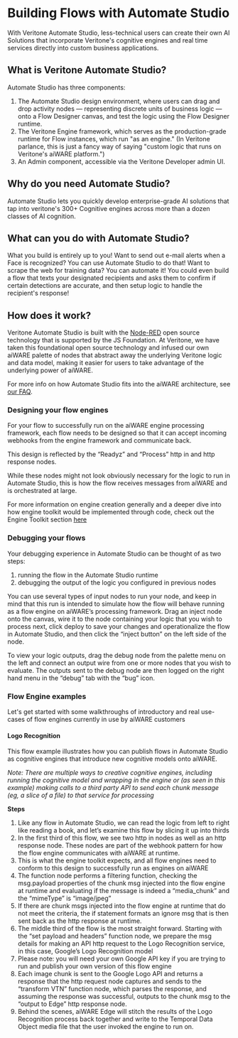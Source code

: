 # Building Flows with Automate Studio

With Veritone Automate Studio, less-technical users can create their own AI Solutions that incorporate Veritone's cognitive engines and real time services directly into custom business applications.

## What is Veritone Automate Studio?

Automate Studio has three components:

1. The Automate Studio design environment, where users can drag and drop activity nodes &mdash; representing discrete units of business logic &mdash; onto a Flow Designer canvas, and test the logic using the Flow Designer runtime.
2. The Veritone Engine framework, which serves as the production-grade runtime for Flow instances, which run "as an engine." (In Veritone parlance, this is just a fancy way of saying "custom logic that runs on Veritone's aiWARE platform.")
3. An Admin component, accessible via the Veritone Developer admin UI.

## Why do you need Automate Studio?

Automate Studio lets you quickly develop enterprise-grade AI solutions that tap into veritone's 300+ Cognitive engines across more than a dozen classes of AI cognition.

## What can you do with Automate Studio?

What you build is entirely up to you! Want to send out e-mail alerts when a Face is recognized? You can use Automate Studio to do that! Want to scrape the web for training data? You can automate it! You could even build a flow that texts your designated recipients and asks them to confirm if certain detections are accurate, and then setup logic to handle the recipient's response!

## How does it work?

Veritone Automate Studio is built with the [Node-RED](https://nodered.org/) open source technology that is supported by the JS Foundation. At Veritone, we have taken this foundational open source technology and infused our own aiWARE palette of nodes that abstract away the underlying Veritone logic and data model, making it easier for users to take advantage of the underlying power of aiWARE.

For more info on how Automate Studio fits into the aiWARE architecture, see [our FAQ](developer/flow/faq).

### Designing your flow engines

For your flow to successfully run on the aiWARE engine processing framework, each flow needs to be designed so that it can accept incoming webhooks from the engine framework and communicate back.

This design is reflected by the “Readyz” and “Process” http in and http response nodes.

While these nodes might not look obviously necessary for the logic to run in Automate Studio, this is how the flow receives messages from aiWARE and is orchestrated at large.

For more information on engine creation generally and a deeper dive into how engine toolkit would be implemented through code, check out the Engine Toolkit section [here](developer/engines/toolkit)

### Debugging your flows

Your debugging experience in Automate Studio can be thought of as two steps:

1. running the flow in the Automate Studio runtime
2. debugging the output of the logic you configured in previous nodes

You can use several types of input nodes to run your node, and keep in mind that this run is intended to simulate how the flow will behave running as a flow engine on aiWARE’s processing framework. Drag an inject node onto the canvas, wire it to the node containing your logic that you wish to process next, click deploy to save your changes and operationalize the flow in Automate Studio, and then click the “inject button” on the left side of the node.

To view your logic outputs, drag the debug node from the palette menu on the left and connect an output wire from one or more nodes that you wish to evaluate. The outputs sent to the debug node are then logged on the right hand menu in the “debug” tab with the “bug” icon.

### Flow Engine examples

Let's get started with some walkthroughs of introductory and real use-cases of flow engines currently in use by aiWARE customers

#### Logo Recognition

This flow example illustrates how you can publish flows in Automate Studio as cognitive engines that introduce new cognitive models onto aiWARE.

*Note: There are multiple ways to creative cognitive engines, including running the cognitive model and wrapping in the engine or (as seen in this example) making calls to a third party API to send each chunk message (eg, a slice of a file) to that service for processing*

**Steps**

1. Like any flow in Automate Studio, we can read the logic from left to right like reading a book, and let’s examine this flow by slicing it up into thirds
2. In the first third of this flow, we see two http in nodes as well as an http response node. These nodes are part of the webhook pattern for how the flow engine communicates with aiWARE at runtime. 
3. This is what the engine toolkit expects, and all flow engines need to conform to this design to successfully run as engines on aiWARE
4. The function node performs a filtering function, checking the msg.payload properties of the chunk msg injected into the flow engine at runtime and evaluating if the message is indeed a “media_chunk” and the “mimeType” is “image/jpeg”
5. If there are chunk msgs injected into the flow engine at runtime that do not meet the criteria, the if statement formats an ignore msg that is then sent back as the http response at runtime.
6. The middle third of the flow is the most straight forward. Starting with the “set payload and headers” function node, we prepare the msg details for making an API http request to the Logo Recognition service, in this case, Google’s Logo Recognition model
7. Please note: you will need your own Google API key if you are trying to run and publish your own version of this flow engine
8. Each image chunk is sent to the Google Logo API and returns a response that the http request node captures and sends to the “transform VTN” function node, which parses the response, and assuming the response was successful, outputs to the chunk msg to the “output to Edge” http response node.
9. Behind the scenes, aiWARE Edge will stitch the results of the Logo Recognition process back together and write to the Temporal Data Object media file that the user invoked the engine to run on.
